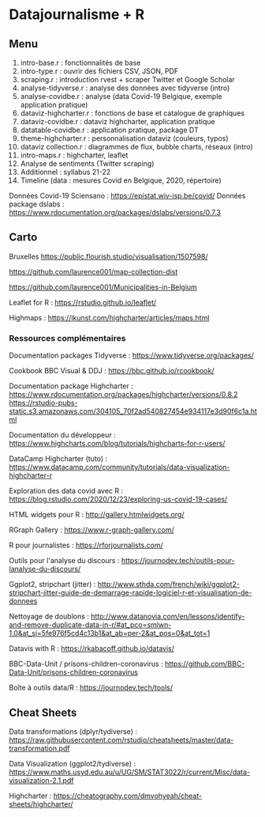 # Datajournalisme + R 

## Menu

1. intro-base.r : fonctionnalités de base
2. intro-type.r : ouvrir des fichiers CSV, JSON, PDF
3. scraping.r : introduction rvest + scraper Twitter et Google Scholar
4. analyse-tidyverse.r : analyse des données avec tidyverse (intro)
5. analyse-covidbe.r : analyse (data Covid-19 Belgique, exemple application pratique)
6. dataviz-highcharter.r : fonctions de base et catalogue de graphiques
7. dataviz-covidbe.r : dataviz highcharter, application pratique
8. datatable-covidbe.r : application pratique, package DT
9. theme-highcharter.r : personnalisation dataviz (couleurs, typos)
11. dataviz collection.r : diagrammes de flux, bubble charts, réseaux (intro)
12. intro-maps.r : highcharter, leaflet
13. Analyse de sentiments (Twitter scraping)
14. Additionnel : syllabus 21-22
15. Timeline (data : mesures Covid en Belgique, 2020, répertoire)

Données Covid-19 Sciensano : https://epistat.wiv-isp.be/covid/
Données package dslabs : https://www.rdocumentation.org/packages/dslabs/versions/0.7.3

## Carto

Bruxelles https://public.flourish.studio/visualisation/1507598/

https://github.com/laurence001/map-collection-dist

https://github.com/laurence001/Municipalities-in-Belgium

Leaflet for R : https://rstudio.github.io/leaflet/

Highmaps : https://jkunst.com/highcharter/articles/maps.html

### Ressources complémentaires

Documentation packages Tidyverse : https://www.tidyverse.org/packages/

Cookbook BBC Visual & DDJ : https://bbc.github.io/rcookbook/

Documentation package Highcharter : https://www.rdocumentation.org/packages/highcharter/versions/0.8.2
https://rstudio-pubs-static.s3.amazonaws.com/304105_70f2ad540827454e934117e3d90f6c1a.html

Documentation du développeur : https://www.highcharts.com/blog/tutorials/highcharts-for-r-users/

DataCamp Highcharter (tuto) : https://www.datacamp.com/community/tutorials/data-visualization-highcharter-r

Exploration des data covid avec R : https://blog.rstudio.com/2020/12/23/exploring-us-covid-19-cases/

HTML widgets pour R : http://gallery.htmlwidgets.org/

RGraph Gallery : https://www.r-graph-gallery.com/

R pour journalistes : https://rforjournalists.com/

Outils pour l'analyse du discours : https://journodev.tech/outils-pour-lanalyse-du-discours/

Ggplot2, stripchart (jitter) : http://www.sthda.com/french/wiki/ggplot2-stripchart-jitter-guide-de-demarrage-rapide-logiciel-r-et-visualisation-de-donnees

Nettoyage de doublons : http://www.datanovia.com/en/lessons/identify-and-remove-duplicate-data-in-r/#at_pco=smlwn-1.0&at_si=5fe976f5cd4c13b1&at_ab=per-2&at_pos=0&at_tot=1

Datavis with R : https://rkabacoff.github.io/datavis/

BBC-Data-Unit / prisons-children-coronavirus  : https://github.com/BBC-Data-Unit/prisons-children-coronavirus

Boîte à outils data/R : https://journodev.tech/tools/ 

## Cheat Sheets

Data transformations (dplyr/tydiverse) : https://raw.githubusercontent.com/rstudio/cheatsheets/master/data-transformation.pdf

Data Visualization (ggplot2/tydiverse) : https://www.maths.usyd.edu.au/u/UG/SM/STAT3022/r/current/Misc/data-visualization-2.1.pdf

Highcharter : https://cheatography.com/dmvohyeah/cheat-sheets/highcharter/

